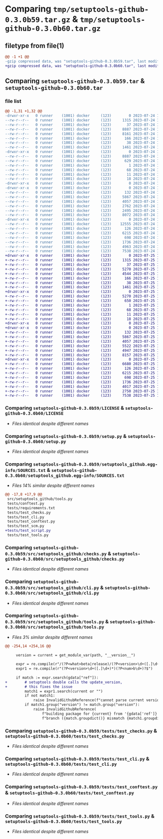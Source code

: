 # Comparing `tmp/setuptools-github-0.3.0b59.tar.gz` & `tmp/setuptools-github-0.3.0b60.tar.gz`

## filetype from file(1)

```diff
@@ -1 +1 @@
-gzip compressed data, was "setuptools-github-0.3.0b59.tar", last modified: Mon Jul 24 16:54:02 2023, max compression
+gzip compressed data, was "setuptools-github-0.3.0b60.tar", last modified: Tue Jul 25 14:17:49 2023, max compression
```

## Comparing `setuptools-github-0.3.0b59.tar` & `setuptools-github-0.3.0b60.tar`

### file list

```diff
@@ -1,31 +1,32 @@
-drwxr-xr-x   0 runner    (1001) docker     (123)        0 2023-07-24 16:54:02.991473 setuptools-github-0.3.0b59/
--rw-r--r--   0 runner    (1001) docker     (123)     1315 2023-07-24 16:53:35.000000 setuptools-github-0.3.0b59/LICENSE
--rw-r--r--   0 runner    (1001) docker     (123)       37 2023-07-24 16:53:35.000000 setuptools-github-0.3.0b59/MANIFEST.in
--rw-r--r--   0 runner    (1001) docker     (123)     8887 2023-07-24 16:54:02.991473 setuptools-github-0.3.0b59/PKG-INFO
--rw-r--r--   0 runner    (1001) docker     (123)     8161 2023-07-24 16:53:35.000000 setuptools-github-0.3.0b59/README.md
--rw-r--r--   0 runner    (1001) docker     (123)      166 2023-07-24 16:53:35.000000 setuptools-github-0.3.0b59/pyproject.toml
--rw-r--r--   0 runner    (1001) docker     (123)       38 2023-07-24 16:54:02.991473 setuptools-github-0.3.0b59/setup.cfg
--rw-r--r--   0 runner    (1001) docker     (123)     1461 2023-07-24 16:53:35.000000 setuptools-github-0.3.0b59/setup.py
-drwxr-xr-x   0 runner    (1001) docker     (123)        0 2023-07-24 16:54:02.991473 setuptools-github-0.3.0b59/setuptools_github.egg-info/
--rw-r--r--   0 runner    (1001) docker     (123)     8887 2023-07-24 16:54:02.000000 setuptools-github-0.3.0b59/setuptools_github.egg-info/PKG-INFO
--rw-r--r--   0 runner    (1001) docker     (123)      629 2023-07-24 16:54:02.000000 setuptools-github-0.3.0b59/setuptools_github.egg-info/SOURCES.txt
--rw-r--r--   0 runner    (1001) docker     (123)        1 2023-07-24 16:54:02.000000 setuptools-github-0.3.0b59/setuptools_github.egg-info/dependency_links.txt
--rw-r--r--   0 runner    (1001) docker     (123)       68 2023-07-24 16:54:02.000000 setuptools-github-0.3.0b59/setuptools_github.egg-info/entry_points.txt
--rw-r--r--   0 runner    (1001) docker     (123)       11 2023-07-24 16:54:02.000000 setuptools-github-0.3.0b59/setuptools_github.egg-info/requires.txt
--rw-r--r--   0 runner    (1001) docker     (123)       18 2023-07-24 16:54:02.000000 setuptools-github-0.3.0b59/setuptools_github.egg-info/top_level.txt
-drwxr-xr-x   0 runner    (1001) docker     (123)        0 2023-07-24 16:54:02.987473 setuptools-github-0.3.0b59/src/
-drwxr-xr-x   0 runner    (1001) docker     (123)        0 2023-07-24 16:54:02.991473 setuptools-github-0.3.0b59/src/setuptools_github/
--rw-r--r--   0 runner    (1001) docker     (123)      132 2023-07-24 16:54:02.000000 setuptools-github-0.3.0b59/src/setuptools_github/__init__.py
--rw-r--r--   0 runner    (1001) docker     (123)     5867 2023-07-24 16:53:35.000000 setuptools-github-0.3.0b59/src/setuptools_github/checks.py
--rw-r--r--   0 runner    (1001) docker     (123)     4057 2023-07-24 16:53:35.000000 setuptools-github-0.3.0b59/src/setuptools_github/cli.py
--rw-r--r--   0 runner    (1001) docker     (123)     2762 2023-07-24 16:53:35.000000 setuptools-github-0.3.0b59/src/setuptools_github/scm.py
--rw-r--r--   0 runner    (1001) docker     (123)     2495 2023-07-24 16:53:35.000000 setuptools-github-0.3.0b59/src/setuptools_github/script.py
--rw-r--r--   0 runner    (1001) docker     (123)     8072 2023-07-24 16:53:35.000000 setuptools-github-0.3.0b59/src/setuptools_github/tools.py
-drwxr-xr-x   0 runner    (1001) docker     (123)        0 2023-07-24 16:54:02.991473 setuptools-github-0.3.0b59/tests/
--rw-r--r--   0 runner    (1001) docker     (123)    12555 2023-07-24 16:53:35.000000 setuptools-github-0.3.0b59/tests/conftest.py
--rw-r--r--   0 runner    (1001) docker     (123)      126 2023-07-24 16:53:35.000000 setuptools-github-0.3.0b59/tests/requirements.txt
--rw-r--r--   0 runner    (1001) docker     (123)     6215 2023-07-24 16:53:35.000000 setuptools-github-0.3.0b59/tests/test_checks.py
--rw-r--r--   0 runner    (1001) docker     (123)      698 2023-07-24 16:53:35.000000 setuptools-github-0.3.0b59/tests/test_cli.py
--rw-r--r--   0 runner    (1001) docker     (123)     1736 2023-07-24 16:53:35.000000 setuptools-github-0.3.0b59/tests/test_conftest.py
--rw-r--r--   0 runner    (1001) docker     (123)     4963 2023-07-24 16:53:35.000000 setuptools-github-0.3.0b59/tests/test_scm.py
--rw-r--r--   0 runner    (1001) docker     (123)     7538 2023-07-24 16:53:35.000000 setuptools-github-0.3.0b59/tests/test_tools.py
+drwxr-xr-x   0 runner    (1001) docker     (123)        0 2023-07-25 14:17:49.612185 setuptools-github-0.3.0b60/
+-rw-r--r--   0 runner    (1001) docker     (123)     1315 2023-07-25 14:17:18.000000 setuptools-github-0.3.0b60/LICENSE
+-rw-r--r--   0 runner    (1001) docker     (123)       37 2023-07-25 14:17:18.000000 setuptools-github-0.3.0b60/MANIFEST.in
+-rw-r--r--   0 runner    (1001) docker     (123)     5270 2023-07-25 14:17:49.612185 setuptools-github-0.3.0b60/PKG-INFO
+-rw-r--r--   0 runner    (1001) docker     (123)     4544 2023-07-25 14:17:18.000000 setuptools-github-0.3.0b60/README.md
+-rw-r--r--   0 runner    (1001) docker     (123)      166 2023-07-25 14:17:18.000000 setuptools-github-0.3.0b60/pyproject.toml
+-rw-r--r--   0 runner    (1001) docker     (123)       38 2023-07-25 14:17:49.612185 setuptools-github-0.3.0b60/setup.cfg
+-rw-r--r--   0 runner    (1001) docker     (123)     1461 2023-07-25 14:17:18.000000 setuptools-github-0.3.0b60/setup.py
+drwxr-xr-x   0 runner    (1001) docker     (123)        0 2023-07-25 14:17:49.608185 setuptools-github-0.3.0b60/setuptools_github.egg-info/
+-rw-r--r--   0 runner    (1001) docker     (123)     5270 2023-07-25 14:17:49.000000 setuptools-github-0.3.0b60/setuptools_github.egg-info/PKG-INFO
+-rw-r--r--   0 runner    (1001) docker     (123)      650 2023-07-25 14:17:49.000000 setuptools-github-0.3.0b60/setuptools_github.egg-info/SOURCES.txt
+-rw-r--r--   0 runner    (1001) docker     (123)        1 2023-07-25 14:17:49.000000 setuptools-github-0.3.0b60/setuptools_github.egg-info/dependency_links.txt
+-rw-r--r--   0 runner    (1001) docker     (123)       68 2023-07-25 14:17:49.000000 setuptools-github-0.3.0b60/setuptools_github.egg-info/entry_points.txt
+-rw-r--r--   0 runner    (1001) docker     (123)       11 2023-07-25 14:17:49.000000 setuptools-github-0.3.0b60/setuptools_github.egg-info/requires.txt
+-rw-r--r--   0 runner    (1001) docker     (123)       18 2023-07-25 14:17:49.000000 setuptools-github-0.3.0b60/setuptools_github.egg-info/top_level.txt
+drwxr-xr-x   0 runner    (1001) docker     (123)        0 2023-07-25 14:17:49.604185 setuptools-github-0.3.0b60/src/
+drwxr-xr-x   0 runner    (1001) docker     (123)        0 2023-07-25 14:17:49.608185 setuptools-github-0.3.0b60/src/setuptools_github/
+-rw-r--r--   0 runner    (1001) docker     (123)      132 2023-07-25 14:17:49.000000 setuptools-github-0.3.0b60/src/setuptools_github/__init__.py
+-rw-r--r--   0 runner    (1001) docker     (123)     5867 2023-07-25 14:17:18.000000 setuptools-github-0.3.0b60/src/setuptools_github/checks.py
+-rw-r--r--   0 runner    (1001) docker     (123)     4057 2023-07-25 14:17:18.000000 setuptools-github-0.3.0b60/src/setuptools_github/cli.py
+-rw-r--r--   0 runner    (1001) docker     (123)     5522 2023-07-25 14:17:18.000000 setuptools-github-0.3.0b60/src/setuptools_github/scm.py
+-rw-r--r--   0 runner    (1001) docker     (123)     4947 2023-07-25 14:17:18.000000 setuptools-github-0.3.0b60/src/setuptools_github/script.py
+-rw-r--r--   0 runner    (1001) docker     (123)     8157 2023-07-25 14:17:18.000000 setuptools-github-0.3.0b60/src/setuptools_github/tools.py
+drwxr-xr-x   0 runner    (1001) docker     (123)        0 2023-07-25 14:17:49.612185 setuptools-github-0.3.0b60/tests/
+-rw-r--r--   0 runner    (1001) docker     (123)     6680 2023-07-25 14:17:18.000000 setuptools-github-0.3.0b60/tests/conftest.py
+-rw-r--r--   0 runner    (1001) docker     (123)      126 2023-07-25 14:17:18.000000 setuptools-github-0.3.0b60/tests/requirements.txt
+-rw-r--r--   0 runner    (1001) docker     (123)     6215 2023-07-25 14:17:18.000000 setuptools-github-0.3.0b60/tests/test_checks.py
+-rw-r--r--   0 runner    (1001) docker     (123)      698 2023-07-25 14:17:18.000000 setuptools-github-0.3.0b60/tests/test_cli.py
+-rw-r--r--   0 runner    (1001) docker     (123)     1736 2023-07-25 14:17:18.000000 setuptools-github-0.3.0b60/tests/test_conftest.py
+-rw-r--r--   0 runner    (1001) docker     (123)     4017 2023-07-25 14:17:18.000000 setuptools-github-0.3.0b60/tests/test_scm.py
+-rw-r--r--   0 runner    (1001) docker     (123)     2750 2023-07-25 14:17:18.000000 setuptools-github-0.3.0b60/tests/test_script.py
+-rw-r--r--   0 runner    (1001) docker     (123)     7538 2023-07-25 14:17:18.000000 setuptools-github-0.3.0b60/tests/test_tools.py
```

### Comparing `setuptools-github-0.3.0b59/LICENSE` & `setuptools-github-0.3.0b60/LICENSE`

 * *Files identical despite different names*

### Comparing `setuptools-github-0.3.0b59/setup.py` & `setuptools-github-0.3.0b60/setup.py`

 * *Files identical despite different names*

### Comparing `setuptools-github-0.3.0b59/setuptools_github.egg-info/SOURCES.txt` & `setuptools-github-0.3.0b60/setuptools_github.egg-info/SOURCES.txt`

 * *Files 14% similar despite different names*

```diff
@@ -17,8 +17,9 @@
 src/setuptools_github/tools.py
 tests/conftest.py
 tests/requirements.txt
 tests/test_checks.py
 tests/test_cli.py
 tests/test_conftest.py
 tests/test_scm.py
+tests/test_script.py
 tests/test_tools.py
```

### Comparing `setuptools-github-0.3.0b59/src/setuptools_github/checks.py` & `setuptools-github-0.3.0b60/src/setuptools_github/checks.py`

 * *Files identical despite different names*

### Comparing `setuptools-github-0.3.0b59/src/setuptools_github/cli.py` & `setuptools-github-0.3.0b60/src/setuptools_github/cli.py`

 * *Files identical despite different names*

### Comparing `setuptools-github-0.3.0b59/src/setuptools_github/tools.py` & `setuptools-github-0.3.0b60/src/setuptools_github/tools.py`

 * *Files 3% similar despite different names*

```diff
@@ -254,14 +254,16 @@
 
     version = current = get_module_var(path, "__version__")
 
     expr = re.compile(r"/(?P<what>beta|release)/(?P<version>\d+([.]\d+)*)$")
     expr1 = re.compile(r"(?P<version>\d+([.]\d+)*)(?P<num>b\d+)?$")
 
     if match := expr.search(gdata["ref"]):
+        # setuptools double calls the update_version,
+        # this fixes the issue
         match1 = expr1.search(current or "")
         if not match1:
             raise InvalidGithubReference(f"cannot parse current version '{current}'")
         if match1.group("version") != match.group("version"):
             raise InvalidGithubReference(
                 f"building package for {current} from '{gdata['ref']}' "
                 f"branch ({match.groupdict()} mismatch {match1.groupdict()})"
```

### Comparing `setuptools-github-0.3.0b59/tests/test_checks.py` & `setuptools-github-0.3.0b60/tests/test_checks.py`

 * *Files identical despite different names*

### Comparing `setuptools-github-0.3.0b59/tests/test_cli.py` & `setuptools-github-0.3.0b60/tests/test_cli.py`

 * *Files identical despite different names*

### Comparing `setuptools-github-0.3.0b59/tests/test_conftest.py` & `setuptools-github-0.3.0b60/tests/test_conftest.py`

 * *Files identical despite different names*

### Comparing `setuptools-github-0.3.0b59/tests/test_tools.py` & `setuptools-github-0.3.0b60/tests/test_tools.py`

 * *Files identical despite different names*

